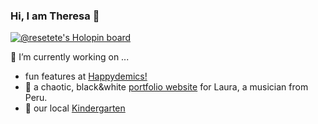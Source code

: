 ### Hi, I am Theresa 👋

[![@resetete's Holopin board](https://holopin.me/resetete)](https://holopin.io/@resetete)

🔭 I’m currently working on ...

- fun features at [Happydemics!](https://happydemics.com/)
- :construction: a chaotic, black&white [portfolio website](https://laura-robles-rails-7-app.herokuapp.com/) for Laura, a musician from Peru.
- :circus_tent: our local [Kindergarten](https://kila-hildegarten.de) 


<!--
**Resetete/resetete** is a ✨ _special_ ✨ repository because its `README.md` (this file) appears on your GitHub profile.

Here are some ideas to get you started:

- 🔭 I’m currently working on ...
- 🌱 I’m currently learning ...
- 👯 I’m looking to collaborate on ...
- 🤔 I’m looking for help with ...
- 💬 Ask me about ...
- 📫 How to reach me: ...
- 😄 Pronouns: ...
- ⚡ Fun fact: ...
-->
